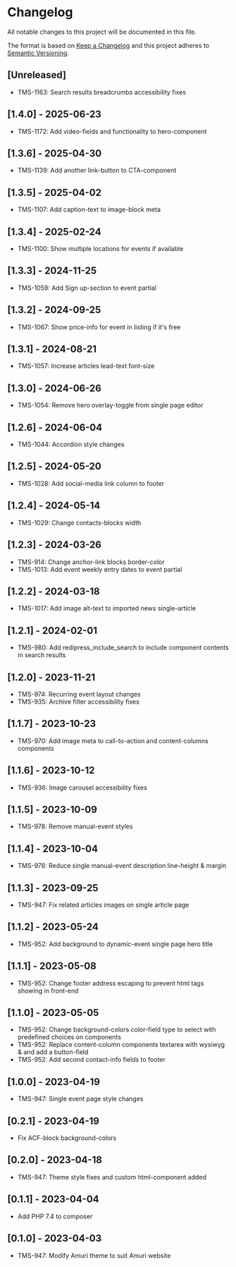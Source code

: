 # Changelog

All notable changes to this project will be documented in this file.

The format is based on [Keep a Changelog](http://keepachangelog.com/en/1.0.0/)
and this project adheres to [Semantic Versioning](http://semver.org/spec/v2.0.0.html).

## [Unreleased]

- TMS-1163: Search results breadcrumbs accessibility fixes

## [1.4.0] - 2025-06-23

- TMS-1172: Add video-fields and functionality to hero-component

## [1.3.6] - 2025-04-30

- TMS-1139: Add another link-button to CTA-component

## [1.3.5] - 2025-04-02

- TMS-1107: Add caption-text to image-block meta

## [1.3.4] - 2025-02-24

- TMS-1100: Show multiple locations for events if available

## [1.3.3] - 2024-11-25

- TMS-1059: Add Sign up-section to event partial

## [1.3.2] - 2024-09-25

- TMS-1067: Show price-info for event in listing if it's free

## [1.3.1] - 2024-08-21

- TMS-1057: Increase articles lead-text font-size

## [1.3.0] - 2024-06-26

- TMS-1054: Remove hero overlay-toggle from single page editor

## [1.2.6] - 2024-06-04

- TMS-1044: Accordion style changes

## [1.2.5] - 2024-05-20

- TMS-1028: Add social-media link column to footer

## [1.2.4] - 2024-05-14

- TMS-1029: Change contacts-blocks width

## [1.2.3] - 2024-03-26

- TMS-914: Change anchor-link blocks border-color
- TMS-1013: Add event weekly entry dates to event partial

## [1.2.2] - 2024-03-18

- TMS-1017: Add image alt-text to imported news single-article

## [1.2.1] - 2024-02-01

- TMS-980: Add redipress_include_search to include component contents in search results

## [1.2.0] - 2023-11-21

- TMS-974: Recurring event layout changes
- TMS-935: Archive filter accessibility fixes

## [1.1.7] - 2023-10-23

- TMS-970: Add image meta to call-to-action and content-columns components

## [1.1.6] - 2023-10-12

- TMS-936: Image carousel accessibility fixes

## [1.1.5] - 2023-10-09

- TMS-978: Remove manual-event styles

## [1.1.4] - 2023-10-04
- TMS-978: Reduce single manual-event description line-height & margin

## [1.1.3] - 2023-09-25
- TMS-947: Fix related articles images on single article page

## [1.1.2] - 2023-05-24
- TMS-952: Add background to dynamic-event single page hero title

## [1.1.1] - 2023-05-08
- TMS-952: Change footer address escaping to prevent html tags showing in front-end

## [1.1.0] - 2023-05-05
- TMS-952: Change background-colors color-field type to select with predefined choices  on components
- TMS-952: Replace content-column components textarea with wysiwyg & and add a button-field
- TMS-952: Add second contact-info fields to footer

## [1.0.0] - 2023-04-19
- TMS-947: Single event page style changes

## [0.2.1] - 2023-04-19

- Fix ACF-block background-colors

## [0.2.0] - 2023-04-18

- TMS-947: Theme style fixes and custom html-component added

## [0.1.1] - 2023-04-04

- Add PHP 7.4 to composer

## [0.1.0] - 2023-04-03

- TMS-947: Modify Amuri theme to suit Amuri website
